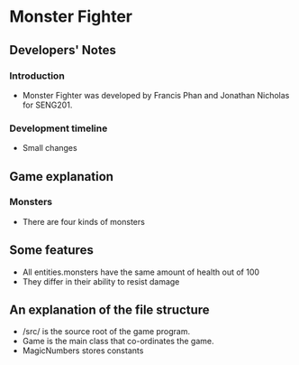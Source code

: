 # Monster Fighter

## Developers' Notes

### Introduction
* Monster Fighter was developed by Francis Phan and Jonathan Nicholas for SENG201.

### Development timeline

* Small changes

## Game explanation
### Monsters

* There are four kinds of monsters

## Some features
* All entities.monsters have the same amount of health out of 100
* They differ in their ability to resist damage

## An explanation of the file structure
* /src/ is the source root of the game program.
* Game is the main class that co-ordinates the game.
* MagicNumbers stores constants 



